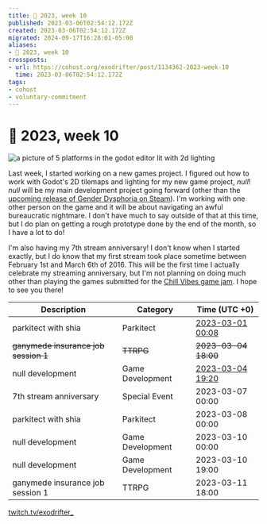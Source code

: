 ```yaml
---
title: 📅 2023, week 10
published: 2023-03-06T02:54:12.172Z
created: 2023-03-06T02:54:12.172Z
migrated: 2024-09-17T16:28:01-05:00
aliases:
- 📅 2023, week 10
crossposts:
- url: https://cohost.org/exodrifter/post/1134362-2023-week-10
  time: 2023-03-06T02:54:12.172Z
tags:
- cohost
- voluntary-commitment
---
```


# 📅 2023, week 10

![a picture of 5 platforms in the godot editor lit with 2d lighting](20230306025412-banner10.png)

Last week, I started working on a new games project. I figured out how to work with Godot's 2D tilemaps and lighting for my new game project, _null_! _null_ will be my main development project going forward (other than the [upcoming release of Gender Dysphoria on Steam](20230228023805.md)). I'm working with one other person on the game and it will be about navigating an awful bureaucratic nightmare. I don't have much to say outside of that at this time, but I do plan on getting a rough prototype done by the end of the month, so I have a lot to do!

I'm also having my 7th stream anniversary! I don't know when I started exactly, but I do know that my first stream took place sometime between February 1st and March 6th of 2016. This will be the first time I actually celebrate my streaming anniversary, but I'm not planning on doing much other than playing the games submitted for the [Chill Vibes game jam](https://itch.io/jam/chill-vibes-game-jam). I hope to see you there!

|Description|Category|Time (UTC +0)|
|---|---|---|
|parkitect with shia|Parkitect|[2023-03-01 00:08](https://vods.exodrifter.space/2023/03/01/0008)|
|~~ganymede insurance job session 1~~|~~TTRPG~~|~~2023-03-04 18:00~~|
|null development|Game Development|[2023-03-04 19:20](https://vods.exodrifter.space/2023/03/04/1920)|
|7th stream anniversary|Special Event|2023-03-07 00:00|
|parkitect with shia|Parkitect|2023-03-08 00:00|
|null development|Game Development|2023-03-10 00:00|
|null development|Game Development|2023-03-10 19:00|
|ganymede insurance job session 1|TTRPG|2023-03-11 18:00|

[twitch.tv/exodrifter_](https://twitch.tv/exodrifter_)
